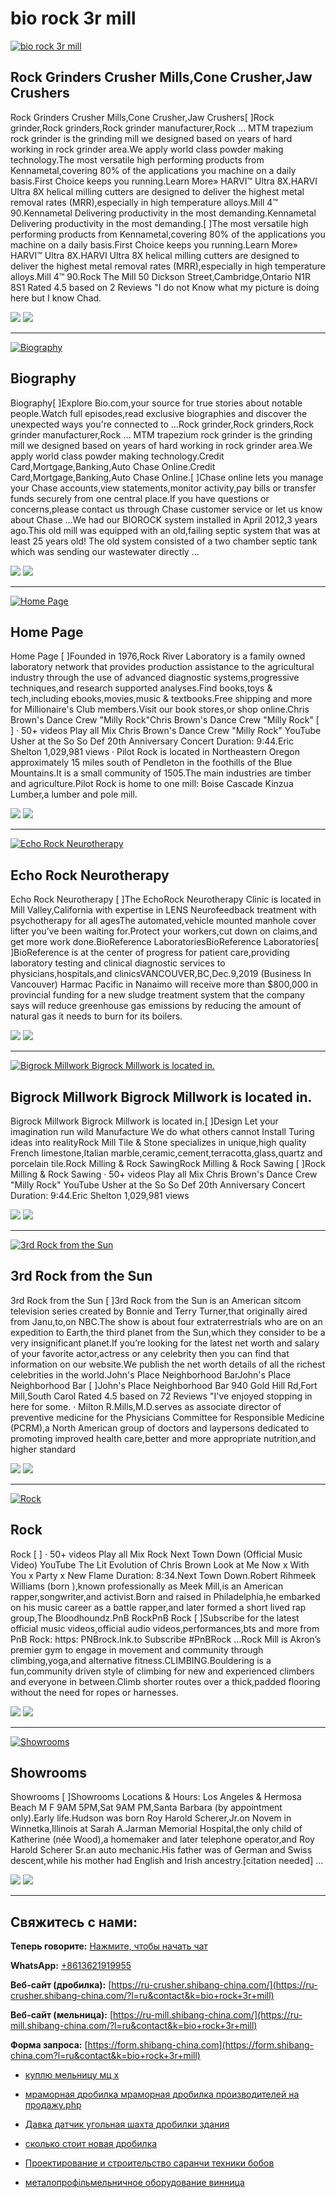 # bio rock 3r mill

<a href="https://swt.shibang-china.com/?l=ru&img&k=bio+rock+3r+mill" target="_blank">![bio rock 3r mill](http://static.shibang-china.com/all-800x300/1128.jpg)</a>

## Rock Grinders Crusher Mills,Cone Crusher,Jaw Crushers
Rock Grinders Crusher Mills,Cone Crusher,Jaw Crushers[ ]Rock grinder,Rock grinders,Rock grinder manufacturer,Rock … MTM trapezium rock grinder is the grinding mill we designed based on years of hard working in rock grinder area.We apply world class powder making technology.The most versatile high performing products from Kennametal,covering 80% of the applications you machine on a daily basis.First Choice keeps you running.Learn More&#187; HARVI™ Ultra 8X.HARVI Ultra 8X helical milling cutters are designed to deliver the highest metal removal rates (MRR),especially in high temperature alloys.Mill 4™ 90.Kennametal Delivering productivity in the most demanding.Kennametal Delivering productivity in the most demanding.[ ]The most versatile high performing products from Kennametal,covering 80% of the applications you machine on a daily basis.First Choice keeps you running.Learn More&#187; HARVI™ Ultra 8X.HARVI Ultra 8X helical milling cutters are designed to deliver the highest metal removal rates (MRR),especially in high temperature alloys.Mill 4™ 90.Rock The Mill 50 Dickson Street,Cambridge,Ontario N1R 8S1 Rated 4.5 based on 2 Reviews &quot;I do not Know what my picture is doing here but I know Chad.


<a href="https://whatsapp.shibangsoft.com/WhatsApp.php" target="_blank" title="WhatsApp">![](http://static.shibang-china.com/icon/whatsapp.png)</a> <a href="https://swt.shibang-china.com/?l=ru&icon&k=bio+rock+3r+mill" target="_blank">![](http://static.shibang-china.com/icon/chat-ru.png)</a>

---

<a href="https://swt.shibang-china.com/?l=ru&img&k=bio+rock+3r+mill" target="_blank">![Biography](http://static.shibang-china.com/all-800x300/505.jpg)</a>

## Biography
Biography[ ]Explore Bio.com,your source for true stories about notable people.Watch full episodes,read exclusive biographies and discover the unexpected ways you're connected to …Rock grinder,Rock grinders,Rock grinder manufacturer,Rock … MTM trapezium rock grinder is the grinding mill we designed based on years of hard working in rock grinder area.We apply world class powder making technology.Credit Card,Mortgage,Banking,Auto Chase Online.Credit Card,Mortgage,Banking,Auto Chase Online.[ ]Chase online lets you manage your Chase accounts,view statements,monitor activity,pay bills or transfer funds securely from one central place.If you have questions or concerns,please contact us through Chase customer service or let us know about Chase …We had our BIOROCK system installed in April 2012,3 years ago.This old mill was equipped with an old,failing septic system that was at least 25 years old! The old system consisted of a two chamber septic tank which was sending our wastewater directly …


<a href="https://whatsapp.shibangsoft.com/WhatsApp.php" target="_blank" title="WhatsApp">![](http://static.shibang-china.com/icon/whatsapp.png)</a> <a href="https://swt.shibang-china.com/?l=ru&icon&k=bio+rock+3r+mill" target="_blank">![](http://static.shibang-china.com/icon/chat-ru.png)</a>

---

<a href="https://swt.shibang-china.com/?l=ru&img&k=bio+rock+3r+mill" target="_blank">![Home Page](http://static.shibang-china.com/all-800x300/309.jpg)</a>

## Home Page
Home Page [ ]Founded in 1976,Rock River Laboratory is a family owned laboratory network that provides production assistance to the agricultural industry through the use of advanced diagnostic systems,progressive techniques,and research supported analyses.Find books,toys &amp; tech,including ebooks,movies,music &amp; textbooks.Free shipping and more for Millionaire's Club members.Visit our book stores,or shop online.Chris Brown's Dance Crew &quot;Milly Rock&quot;Chris Brown's Dance Crew &quot;Milly Rock&quot; [ ]&nbsp;&#0183;&#32;50+ videos Play all Mix Chris Brown's Dance Crew &quot;Milly Rock&quot; YouTube Usher at the So So Def 20th Anniversary Concert Duration: 9:44.Eric Shelton 1,029,981 views&nbsp;&#0183;&#32;Pilot Rock is located in Northeastern Oregon approximately 15 miles south of Pendleton in the foothills of the Blue Mountains.It is a small community of 1505.The main industries are timber and agriculture.Pilot Rock is home to one mill: Boise Cascade Kinzua Lumber,a lumber and pole mill.


<a href="https://whatsapp.shibangsoft.com/WhatsApp.php" target="_blank" title="WhatsApp">![](http://static.shibang-china.com/icon/whatsapp.png)</a> <a href="https://swt.shibang-china.com/?l=ru&icon&k=bio+rock+3r+mill" target="_blank">![](http://static.shibang-china.com/icon/chat-ru.png)</a>

---

<a href="https://swt.shibang-china.com/?l=ru&img&k=bio+rock+3r+mill" target="_blank">![Echo Rock Neurotherapy](http://static.shibang-china.com/all-800x300/121.jpg)</a>

## Echo Rock Neurotherapy
Echo Rock Neurotherapy [ ]The EchoRock Neurotherapy Clinic is located in Mill Valley,California with expertise in LENS Neurofeedback treatment with psychotherapy for all agesThe automated,vehicle mounted manhole cover lifter you’ve been waiting for.Protect your workers,cut down on claims,and get more work done.BioReference LaboratoriesBioReference Laboratories[ ]BioReference is at the center of progress for patient care,providing laboratory testing and clinical diagnostic services to physicians,hospitals,and clinicsVANCOUVER,BC,Dec.9,2019 (Business In Vancouver) Harmac Pacific in Nanaimo will receive more than $800,000 in provincial funding for a new sludge treatment system that the company says will reduce greenhouse gas emissions by reducing the amount of natural gas it needs to burn for its boilers.


<a href="https://whatsapp.shibangsoft.com/WhatsApp.php" target="_blank" title="WhatsApp">![](http://static.shibang-china.com/icon/whatsapp.png)</a> <a href="https://swt.shibang-china.com/?l=ru&icon&k=bio+rock+3r+mill" target="_blank">![](http://static.shibang-china.com/icon/chat-ru.png)</a>

---

<a href="https://swt.shibang-china.com/?l=ru&img&k=bio+rock+3r+mill" target="_blank">![Bigrock Millwork Bigrock Millwork is located in.](http://static.shibang-china.com/all-800x300/1295.jpg)</a>

## Bigrock Millwork Bigrock Millwork is located in.
Bigrock Millwork Bigrock Millwork is located in.[ ]Design Let your imagination run wild Manufacture We do what others cannot Install Turing ideas into realityRock Mill Tile &amp; Stone specializes in unique,high quality French limestone,Italian marble,ceramic,cement,terracotta,glass,quartz and porcelain tile.Rock Milling &amp; Rock SawingRock Milling &amp; Rock Sawing [ ]Rock Milling &amp; Rock Sawing&nbsp;&#0183;&#32;50+ videos Play all Mix Chris Brown's Dance Crew &quot;Milly Rock&quot; YouTube Usher at the So So Def 20th Anniversary Concert Duration: 9:44.Eric Shelton 1,029,981 views


<a href="https://whatsapp.shibangsoft.com/WhatsApp.php" target="_blank" title="WhatsApp">![](http://static.shibang-china.com/icon/whatsapp.png)</a> <a href="https://swt.shibang-china.com/?l=ru&icon&k=bio+rock+3r+mill" target="_blank">![](http://static.shibang-china.com/icon/chat-ru.png)</a>

---

<a href="https://swt.shibang-china.com/?l=ru&img&k=bio+rock+3r+mill" target="_blank">![3rd Rock from the Sun](http://static.shibang-china.com/all-800x300/1335.jpg)</a>

## 3rd Rock from the Sun
3rd Rock from the Sun [ ]3rd Rock from the Sun is an American sitcom television series created by Bonnie and Terry Turner,that originally aired from Janu,to,on NBC.The show is about four extraterrestrials who are on an expedition to Earth,the third planet from the Sun,which they consider to be a very insignificant planet.If you’re looking for the latest net worth and salary of your favorite actor,actress or any celebrity then you can find that information on our website.We publish the net worth details of all the richest celebrities in the world.John's Place Neighborhood BarJohn's Place Neighborhood Bar [ ]John's Place Neighborhood Bar 940 Gold Hill Rd,Fort Mill,South Carol Rated 4.5 based on 72 Reviews &quot;I've enjoyed stopping in here for some.&nbsp;&#0183;&#32;Milton R.Mills,M.D.serves as associate director of preventive medicine for the Physicians Committee for Responsible Medicine (PCRM),a North American group of doctors and laypersons dedicated to promoting improved health care,better and more appropriate nutrition,and higher standard


<a href="https://whatsapp.shibangsoft.com/WhatsApp.php" target="_blank" title="WhatsApp">![](http://static.shibang-china.com/icon/whatsapp.png)</a> <a href="https://swt.shibang-china.com/?l=ru&icon&k=bio+rock+3r+mill" target="_blank">![](http://static.shibang-china.com/icon/chat-ru.png)</a>

---

<a href="https://swt.shibang-china.com/?l=ru&img&k=bio+rock+3r+mill" target="_blank">![Rock](http://static.shibang-china.com/all-800x300/586.jpg)</a>

## Rock
Rock [ ]&nbsp;&#0183;&#32;50+ videos Play all Mix Rock Next Town Down (Official Music Video) YouTube The Lit Evolution of Chris Brown Look at Me Now x With You x Party x New Flame Duration: 8:34.Next Town Down.Robert Rihmeek Williams (born ),known professionally as Meek Mill,is an American rapper,songwriter,and activist.Born and raised in Philadelphia,he embarked on his music career as a battle rapper,and later formed a short lived rap group,The Bloodhoundz.PnB RockPnB Rock [ ]Subscribe for the latest official music videos,official audio videos,performances,bts and more from PnB Rock: https: PNBrock.lnk.to Subscribe #PnBRock …Rock Mill is Akron’s premier gym to engage in movement and community through climbing,yoga,and alternative fitness.CLIMBING.Bouldering is a fun,community driven style of climbing for new and experienced climbers and everyone in between.Climb shorter routes over a thick,padded flooring without the need for ropes or harnesses.


<a href="https://whatsapp.shibangsoft.com/WhatsApp.php" target="_blank" title="WhatsApp">![](http://static.shibang-china.com/icon/whatsapp.png)</a> <a href="https://swt.shibang-china.com/?l=ru&icon&k=bio+rock+3r+mill" target="_blank">![](http://static.shibang-china.com/icon/chat-ru.png)</a>

---

<a href="https://swt.shibang-china.com/?l=ru&img&k=bio+rock+3r+mill" target="_blank">![Showrooms](http://static.shibang-china.com/all-800x300/627.jpg)</a>

## Showrooms
Showrooms [ ]Showrooms Locations &amp; Hours: Los Angeles &amp; Hermosa Beach M F 9AM 5PM,Sat 9AM PM,Santa Barbara (by appointment only).Early life.Hudson was born Roy Harold Scherer,Jr.on Novem in Winnetka,Illinois at Sarah A.Jarman Memorial Hospital,the only child of Katherine (n&#233;e Wood),a homemaker and later telephone operator,and Roy Harold Scherer Sr.an auto mechanic.His father was of German and Swiss descent,while his mother had English and Irish ancestry.[citation needed] …

<a href="https://whatsapp.shibangsoft.com/WhatsApp.php" target="_blank" title="WhatsApp">![](http://static.shibang-china.com/icon/whatsapp.png)</a> <a href="https://swt.shibang-china.com/?l=ru&icon&k=bio+rock+3r+mill" target="_blank">![](http://static.shibang-china.com/icon/chat-ru.png)</a>

---
## Свяжитесь с нами:

**Теперь говорите:** [Нажмите, чтобы начать чат](https://swt.shibang-china.com?l=ru&contact&k=bio+rock+3r+mill)

**WhatsApp:**  [+8613621919955](https://whatsapp.shibangsoft.com/WhatsApp.php)

**Веб-сайт (дробилка):** [https://ru-crusher.shibang-china.com/](https://ru-crusher.shibang-china.com/?l=ru&contact&k=bio+rock+3r+mill)

**Веб-сайт (мельница):** [https://ru-mill.shibang-china.com/](https://ru-mill.shibang-china.com/?l=ru&contact&k=bio+rock+3r+mill)

**Форма запроса:** [https://form.shibang-china.com](https://form.shibang-china.com?l=ru&contact&k=bio+rock+3r+mill)

* [куплю мельницу мц х](../113/%D0%BA%D1%83%D0%BF%D0%BB%D1%8E%20%D0%BC%D0%B5%D0%BB%D1%8C%D0%BD%D0%B8%D1%86%D1%83%20%D0%BC%D1%86%20%D1%85.md)

* [мраморная дробилка мраморная дробилка производителей на продажу.php](../116/%D0%BC%D1%80%D0%B0%D0%BC%D0%BE%D1%80%D0%BD%D0%B0%D1%8F%20%D0%B4%D1%80%D0%BE%D0%B1%D0%B8%D0%BB%D0%BA%D0%B0%20%D0%BC%D1%80%D0%B0%D0%BC%D0%BE%D1%80%D0%BD%D0%B0%D1%8F%20%D0%B4%D1%80%D0%BE%D0%B1%D0%B8%D0%BB%D0%BA%D0%B0%20%D0%BF%D1%80%D0%BE%D0%B8%D0%B7%D0%B2%D0%BE%D0%B4%D0%B8%D1%82%D0%B5%D0%BB%D0%B5%D0%B9%20%D0%BD%D0%B0%20%D0%BF%D1%80%D0%BE%D0%B4%D0%B0%D0%B6%D1%83.php.md)

* [Давка датчик угольная шахта дробилки здания](../107/%D0%94%D0%B0%D0%B2%D0%BA%D0%B0%20%D0%B4%D0%B0%D1%82%D1%87%D0%B8%D0%BA%20%D1%83%D0%B3%D0%BE%D0%BB%D1%8C%D0%BD%D0%B0%D1%8F%20%D1%88%D0%B0%D1%85%D1%82%D0%B0%20%D0%B4%D1%80%D0%BE%D0%B1%D0%B8%D0%BB%D0%BA%D0%B8%20%D0%B7%D0%B4%D0%B0%D0%BD%D0%B8%D1%8F.md)

* [сколько стоит новая дробилка](../106/%D1%81%D0%BA%D0%BE%D0%BB%D1%8C%D0%BA%D0%BE%20%D1%81%D1%82%D0%BE%D0%B8%D1%82%20%D0%BD%D0%BE%D0%B2%D0%B0%D1%8F%20%D0%B4%D1%80%D0%BE%D0%B1%D0%B8%D0%BB%D0%BA%D0%B0.md)

* [Проектирование и строительство саранчи техники бобов](../107/%D0%9F%D1%80%D0%BE%D0%B5%D0%BA%D1%82%D0%B8%D1%80%D0%BE%D0%B2%D0%B0%D0%BD%D0%B8%D0%B5%20%D0%B8%20%D1%81%D1%82%D1%80%D0%BE%D0%B8%D1%82%D0%B5%D0%BB%D1%8C%D1%81%D1%82%D0%B2%D0%BE%20%D1%81%D0%B0%D1%80%D0%B0%D0%BD%D1%87%D0%B8%20%D1%82%D0%B5%D1%85%D0%BD%D0%B8%D0%BA%D0%B8%20%D0%B1%D0%BE%D0%B1%D0%BE%D0%B2.md)

* [металопрофільмельничное оборудование винница](../106/%D0%BC%D0%B5%D1%82%D0%B0%D0%BB%D0%BE%D0%BF%D1%80%D0%BE%D1%84%D1%96%D0%BB%D1%8C%D0%BC%D0%B5%D0%BB%D1%8C%D0%BD%D0%B8%D1%87%D0%BD%D0%BE%D0%B5%20%D0%BE%D0%B1%D0%BE%D1%80%D1%83%D0%B4%D0%BE%D0%B2%D0%B0%D0%BD%D0%B8%D0%B5%20%D0%B2%D0%B8%D0%BD%D0%BD%D0%B8%D1%86%D0%B0.md)